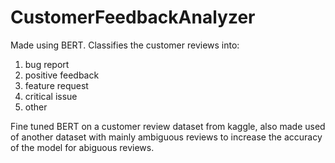 # CustomerFeedbackAnalyzer


Made using BERT.
Classifies the customer reviews into:
1) bug report
2) positive feedback
3) feature request
4) critical issue
5) other

Fine tuned BERT on a customer review dataset from kaggle, also made used of another dataset with mainly ambiguous reviews to increase the accuracy of the model for abiguous reviews.

